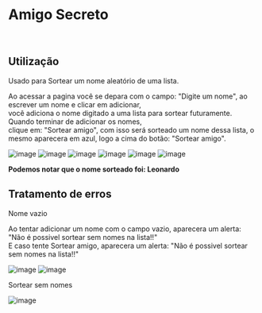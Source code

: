 <h1>Amigo Secreto</h1>
<br>
<h2>Utilização</h2>
<p>Usado para Sortear um nome aleatório de uma lista.</p>
<p>Ao acessar a pagina você se depara com o campo: "Digite um nome", ao escrever um nome e clicar em adicionar,<br>
  você adiciona o nome digitado a uma lista para sortear futuramente. Quando terminar de adicionar os nomes,<br>
  clique em: "Sortear amigo", com isso será sorteado um nome dessa lista, o mesmo aparecera em azul, logo a cima do botão: "Sortear amigo".
</p>

![image](https://github.com/user-attachments/assets/7c36bb96-9ce5-45e8-8abe-9b5fe63dc2bd)
![image](https://github.com/user-attachments/assets/a92f209d-d49d-484a-a52c-2993f35cccfd)
![image](https://github.com/user-attachments/assets/4b3908e8-acc3-4382-9cb9-863c8b711ae3)
![image](https://github.com/user-attachments/assets/20f585bc-ba3d-49e6-93bd-c880dbbb8096)
![image](https://github.com/user-attachments/assets/04d51e46-9858-46d1-8a19-57043b045834)
![image](https://github.com/user-attachments/assets/647eda04-072c-4fac-b4a4-f8ec53cd4a47)
<strong><p>Podemos notar que o nome sorteado foi: Leonardo</p></strong>

<h2>Tratamento de erros</h2>
<p>Nome vazio</p>
<p>Ao tentar adicionar um nome com o campo vazio, aparecera um alerta: "Não é possivel sortear sem nomes na lista!!"<br>
  E caso tente Sortear amigo, aparecera um alerta: "Não é possivel sortear sem nomes na lista!!"
</p>


![image](https://github.com/user-attachments/assets/f5fb6ce6-9a7f-4ee3-8486-975a4bbea055)
![image](https://github.com/user-attachments/assets/2f3b24ca-2f0b-413b-ac40-3d015998eb3d)

<p>Sortear sem nomes</p>

![image](https://github.com/user-attachments/assets/bc0697fd-59fc-4607-8fd8-4a86a280f710)
<br>
<br>









